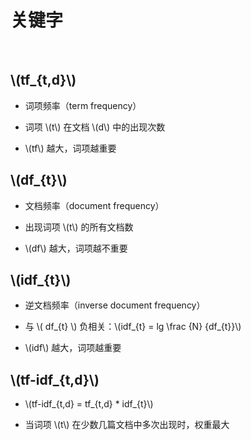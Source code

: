 <script type="text/javascript" src="http://cdn.mathjax.org/mathjax/latest/MathJax.js?config=default"></script>

# 关键字

&nbsp;

## \\(tf_{t,d}\\)

- 词项频率（term frequency）

- 词项 \\(t\\) 在文档 \\(d\\) 中的出现次数

- \\(tf\\) 越大，词项越重要

## \\(df_{t}\\)

- 文档频率（document frequency）

- 出现词项 \\(t\\) 的所有文档数

- \\(df\\) 越大，词项越不重要

## \\(idf_{t}\\)

- 逆文档频率（inverse document frequency）

- 与 \\( df\_{t} \\) 负相关：\\(idf_{t} = lg \frac {N} {df\_{t}}\\)

- \\(idf\\) 越大，词项越重要

## \\(tf-idf_{t,d}\\)

- \\(tf-idf\_{t,d} = tf\_{t,d} * idf_{t}\\)

- 当词项 \\(t\\) 在少数几篇文档中多次出现时，权重最大